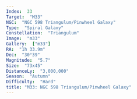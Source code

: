 ```yaml
---
Index:  33
Target:  "M33"
NGC:  "NGC 598 Triangulum/Pinwheel Galaxy"
Type:  "Spiral Galaxy"
Constellation:  "Triangulum"
Image:  "m33"
Gallery:  ["m33"]
RA:  "1h 33.9m"
Dec:  "30°39"
Magnitude:  "5.7"
Size:  "73x45"
DistanceLy:  "3,000,000"
Season:  "Autumn"
Difficulty:  "Hard"
title: "M33: NGC 598 Triangulum/Pinwheel Galaxy"
---
```

